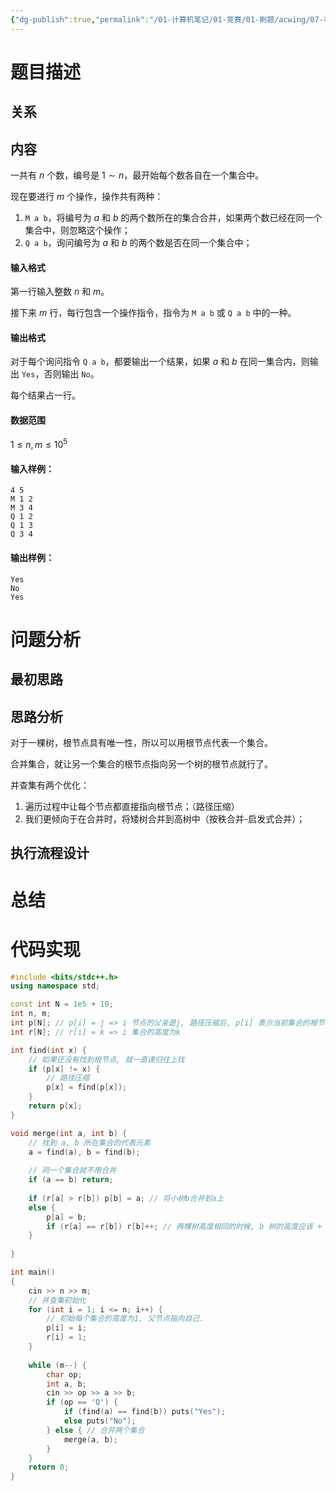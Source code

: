 ```yaml
---
{"dg-publish":true,"permalink":"/01-计算机笔记/01-竞赛/01-刷题/acwing/07-考研算法辅导课/002-836-合并集合（并查集）/","tags":["personal/blog","algorithm/data-structures/并查集","algorithm/模板题"]}
---
```



# 题目描述
## 关系

## 内容
一共有 $n$ 个数，编号是 $1 \sim n$，最开始每个数各自在一个集合中。

现在要进行 $m$ 个操作，操作共有两种：

1.  `M a b`，将编号为 $a$ 和 $b$ 的两个数所在的集合合并，如果两个数已经在同一个集合中，则忽略这个操作；
2.  `Q a b`，询问编号为 $a$ 和 $b$ 的两个数是否在同一个集合中；

#### 输入格式

第一行输入整数 $n$ 和 $m$。

接下来 $m$ 行，每行包含一个操作指令，指令为 `M a b` 或 `Q a b` 中的一种。

#### 输出格式

对于每个询问指令 `Q a b`，都要输出一个结果，如果 $a$ 和 $b$ 在同一集合内，则输出 `Yes`，否则输出 `No`。

每个结果占一行。

#### 数据范围

$1 \le n,m \le 10^5$

#### 输入样例：

```
4 5
M 1 2
M 3 4
Q 1 2
Q 1 3
Q 3 4
```

#### 输出样例：

```
Yes
No
Yes
```
# 问题分析
## 最初思路

## 思路分析
对于一棵树，根节点具有唯一性，所以可以用根节点代表一个集合。

合并集合，就让另一个集合的根节点指向另一个树的根节点就行了。

并查集有两个优化：
1. 遍历过程中让每个节点都直接指向根节点；（路径压缩）
2. 我们更倾向于在合并时，将矮树合并到高树中（按秩合并-启发式合并）；

## 执行流程设计

# 总结

# 代码实现
```c++
#include <bits/stdc++.h>
using namespace std;

const int N = 1e5 + 10;
int n, m;
int p[N]; // p[i] = j => i 节点的父亲是j, 路径压缩后, p[i] 表示当前集合的根节点
int r[N]; // r[i] = k => i 集合的高度为k

int find(int x) {
    // 如果还没有找到根节点, 就一直递归往上找
    if (p[x] != x) {
        // 路径压缩
        p[x] = find(p[x]); 
    }
    return p[x];
}

void merge(int a, int b) {
    // 找到 a, b 所在集合的代表元素
    a = find(a), b = find(b);
    
    // 同一个集合就不用合并
    if (a == b) return;
    
    if (r[a] > r[b]) p[b] = a; // 将小树b合并到a上
    else {
        p[a] = b;
        if (r[a] == r[b]) r[b]++; // 两棵树高度相同的时候, b 树的高度应该 + 1
    }
    
}

int main()
{
    cin >> n >> m;
    // 并查集初始化
    for (int i = 1; i <= n; i++) {
        // 初始每个集合的高度为1, 父节点指向自己.
        p[i] = i;
        r[i] = 1; 
    }
    
    while (m--) {
        char op;
        int a, b;
        cin >> op >> a >> b;
        if (op == 'Q') {
            if (find(a) == find(b)) puts("Yes");
            else puts("No");
        } else { // 合并两个集合
            merge(a, b);            
        }
    }
    return 0;
}
```